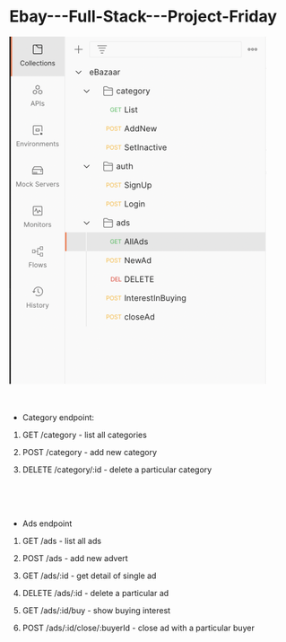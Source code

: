 # Ebay---Full-Stack---Project-Friday
![all request endpoints](https://github.com/AhindraD/Ebay---Backend---Full-Stack-MERN/blob/master/images/allReqs.png?raw=true)
<br>
<br>
<br>

- Category endpoint:

1. GET /category - list all categories

2. POST /category - add new category

3. DELETE /category/:id - delete a particular category

<br>
<br>
<br>

- Ads endpoint

1. GET /ads - list all ads

2. POST /ads - add new advert

3. GET /ads/:id - get detail of single ad

4. DELETE /ads/:id - delete a particular ad

5. GET /ads/:id/buy - show buying interest

6. POST /ads/:id/close/:buyerId - close ad with a particular buyer
